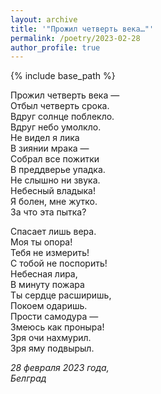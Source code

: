 ```yaml
---
layout: archive
title: '"Прожил четверть века…"'
permalink: /poetry/2023-02-28
author_profile: true
---
```


{% include base_path %}

Прожил четверть века — <br>
Отбыл четверть срока. <br>
Вдруг солнце поблекло. <br>
Вдруг небо умолкло. <br>
Не видел я лика <br>
В зиянии мрака — <br>
Собрал все пожитки <br>
В преддверье упадка. <br>
Не слышно ни звука. <br>
Небесный владыка! <br>
Я болен, мне жутко. <br>
За что эта пытка? <br>

Спасает лишь вера. <br>
Моя ты опора! <br>
Тебя не измерить! <br>
С тобой не поспорить! <br>
Небесная лира, <br>
В минуту пожара <br>
Ты сердце расширишь, <br>
Покоем одаришь. <br>
Прости самодура — <br>
Змеюсь как проныра! <br>
Зря очи нахмурил. <br>
Зря яму подвырыл. <br>

<i>28 февраля 2023 года,</i> <br>
<i>Белград</i>
